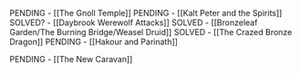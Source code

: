 PENDING - [[The Gnoll Temple]]
PENDING - [[Kalt Peter and the Spirits]]
SOLVED? - [[Daybrook Werewolf Attacks]]
SOLVED - [[Bronzeleaf Garden/The Burning Bridge/Weasel Druid]]
SOLVED - [[The Crazed Bronze Dragon]]
PENDING - [[Hakour and Parinath]]

PENDING - [[The New Caravan]]